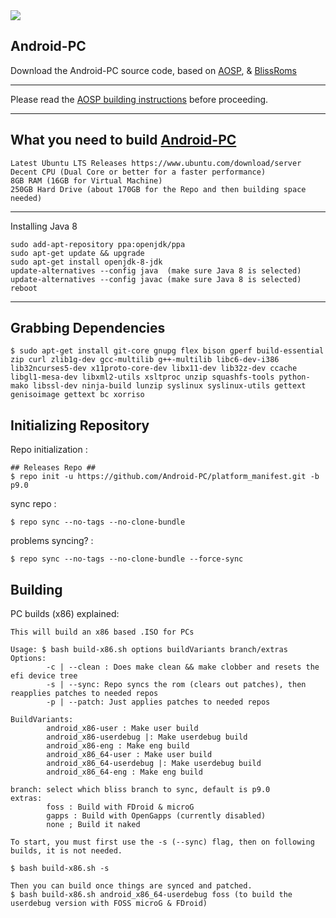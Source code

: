 <img style="text-center" src="https://i.imgur.com/hCQ5em4.png">

Android-PC
-----------------------
Download the Android-PC source code, based on [AOSP](https://android.googlesource.com), & [BlissRoms](https://github.com/BlissRoms/platform_manifest)

---------------------------------------------------

Please read the [AOSP building instructions](http://source.android.com/source/index.html) before proceeding.

-----------------------
What you need to build [Android-PC](https://github.com/Android-PC/platform_manifest)
-----------------------

    Latest Ubuntu LTS Releases https://www.ubuntu.com/download/server
    Decent CPU (Dual Core or better for a faster performance)
    8GB RAM (16GB for Virtual Machine)
    250GB Hard Drive (about 170GB for the Repo and then building space needed)
  
-----------------------

Installing Java 8

    sudo add-apt-repository ppa:openjdk/ppa
    sudo apt-get update && upgrade
    sudo apt-get install openjdk-8-jdk
    update-alternatives --config java  (make sure Java 8 is selected)
    update-alternatives --config javac (make sure Java 8 is selected)
    reboot
    
-----------------------

Grabbing Dependencies
-----------------------

    $ sudo apt-get install git-core gnupg flex bison gperf build-essential zip curl zlib1g-dev gcc-multilib g++-multilib libc6-dev-i386  lib32ncurses5-dev x11proto-core-dev libx11-dev lib32z-dev ccache libgl1-mesa-dev libxml2-utils xsltproc unzip squashfs-tools python-mako libssl-dev ninja-build lunzip syslinux syslinux-utils gettext genisoimage gettext bc xorriso

Initializing Repository
-----------------------

Repo initialization :
    
    ## Releases Repo ##
    $ repo init -u https://github.com/Android-PC/platform_manifest.git -b p9.0

sync repo :

    $ repo sync --no-tags --no-clone-bundle
    
problems syncing? :

    $ repo sync --no-tags --no-clone-bundle --force-sync

Building
--------
PC builds (x86) explained:

    This will build an x86 based .ISO for PCs

    Usage: $ bash build-x86.sh options buildVariants branch/extras
    Options: 
            -c | --clean : Does make clean && make clobber and resets the efi device tree
            -s | --sync: Repo syncs the rom (clears out patches), then reapplies patches to needed repos
            -p | --patch: Just applies patches to needed repos

    BuildVariants: 
            android_x86-user : Make user build
            android_x86-userdebug |: Make userdebug build
            android_x86-eng : Make eng build
            android_x86_64-user : Make user build
            android_x86_64-userdebug |: Make userdebug build
            android_x86_64-eng : Make eng build

    branch: select which bliss branch to sync, default is p9.0
    extras: 
            foss : Build with FDroid & microG
            gapps : Build with OpenGapps (currently disabled)
            none ; Build it naked

    To start, you must first use the -s (--sync) flag, then on following builds, it is not needed.

    $ bash build-x86.sh -s 
    
    Then you can build once things are synced and patched.
    $ bash build-x86.sh android_x86_64-userdebug foss (to build the userdebug version with FOSS microG & FDroid)

